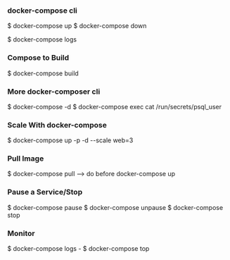 ### docker-compose cli 

$ docker-compose up 
$ docker-compose down 

$ docker-compose logs 

### Compose to Build 

$ docker-compose build 

### More docker-composer cli 

$ docker-compose -d
$ docker-compose exec <psql> cat /run/secrets/psql_user

### Scale With docker-compose

$ docker-compose up -p <projectName> -d --scale web=3

### Pull Image

$ docker-compose pull --> do before docker-compose up

### Pause a Service/Stop 

$ docker-compose pause <service>
$ docker-compose unpause <service>
$ docker-compose stop 

### Monitor

$ docker-compose logs - 
$ docker-compose top
